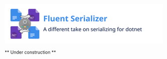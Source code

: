 <h3 align="center">

  [![Fluent Serializer](./doc/logo/Banner.optimized.svg?token=GHSAT0AAAAAABNT2E5XSKNFQBQT2XRIDGS6YPD3THA)](#Readme)

</h3>
    
** Under construction **
